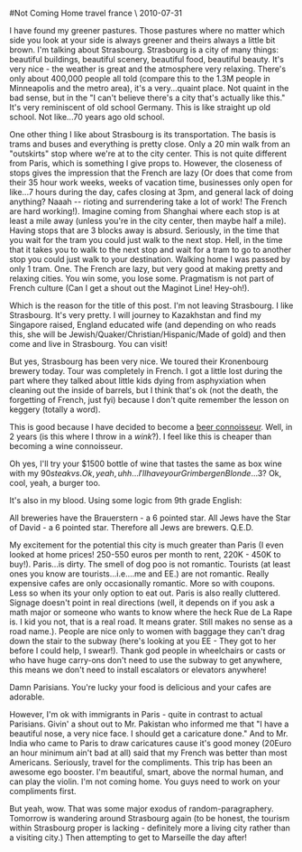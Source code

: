 <!-- layout: post
categories:
- travel
- france
title: Not Coming Home
-->
#Not Coming Home
<tag>travel</tag> <tag>france</tag> \\ 2010-07-31

I have found my greener pastures. Those pastures where no matter which side you look at your side is always greener and theirs always a little bit brown. I'm talking about Strasbourg. Strasbourg is a city of many things: beautiful buildings, beautiful scenery, beautiful food, beautiful beauty. It's very nice - the weather is great and the atmosphere very relaxing. There's only about 400,000 people all told (compare this to the 1.3M people in Minneapolis and the metro area), it's a very...quaint place. Not quaint in the bad sense, but in the "I can't believe there's a city that's actually like this." It's very reminiscent of old school Germany. This is like straight up old school. Not like...70 years ago old school.
<!-- more -->

One other thing I like about Strasbourg is its transportation. The basis is trams and buses and everything is pretty close. Only a 20 min walk from an "outskirts" stop where we're at to the city center. This is not quite different from Paris, which is something I give props to. However, the closeness of stops gives the impression that the French are lazy (Or does that come from their 35 hour work weeks, weeks of vacation time, businesses only open for like...7 hours during the day, cafes closing at 3pm, and general lack of doing anything? Naaah -- rioting and surrendering take a lot of work! The French are hard working!). Imagine coming from Shanghai where each stop is at least a mile away (unless you're in the city center, then maybe half a mile). Having stops that are 3 blocks away is absurd. Seriously, in the time that you wait for the tram you could just walk to the next stop. Hell, in the time that it takes you to walk to the next stop and wait for a tram to go to another stop you could just walk to your destination. Walking home I was passed by only 1 tram. One. The French are lazy, but very good at making pretty and relaxing cities. You win some, you lose some. Pragmatism is not part of French culture (Can I get a shout out the Maginot Line! Hey-oh!).

Which is the reason for the title of this post. I'm not leaving Strasbourg. I like Strasbourg. It's very pretty. I will journey to Kazakhstan and find my Singapore raised, England educated wife (and depending on who reads this, she will be Jewish/Quaker/Christian/Hispanic/Made of gold) and then come and live in Strasbourg. You can visit!

But yes, Strasbourg has been very nice. We toured their Kronenbourg brewery today. Tour was completely in French. I got a little lost during the part where they talked about little kids dying from asphyxiation when cleaning out the inside of barrels, but I think that's ok (not the death, the forgetting of French, just fyi) because I don't quite remember the lesson on keggery (totally a word).

This is good because I have decided to become a [beer connoisseur](http://parryc.com/beer). Well, in 2 years (is this where I throw in a *wink*?). I feel like this is cheaper than becoming a wine connoisseur.

Oh yes, I'll try your $1500 bottle of wine that tastes the same as box wine with my $90 steak vs. Ok, yeah, uhh...I'll have your Grimbergen Blonde...$3? Ok, cool, yeah, a burger too.

It's also in my blood. Using some logic from 9th grade English:

All breweries have the Brauerstern - a 6 pointed star. All Jews have the Star of David - a 6 pointed star. Therefore all Jews are brewers. Q.E.D.

My excitement for the potential this city is much greater than Paris (I even looked at home prices! 250-550 euros per month to rent, 220K - 450K to buy!). Paris...is dirty. The smell of dog poo is not romantic. Tourists (at least ones you know are tourists...i.e....me and EE.) are not romantic. Really expensive cafes are only occasionally romantic. More so with coupons. Less so when its your only option to eat out. Paris is also really cluttered. Signage doesn't point in real directions (well, it depends on if you ask a math major or someone who wants to know where the heck Rue de La Rape is. I kid you not, that is a real road. It means grater. Still makes no sense as a road name.). People are nice only to women with baggage they can't drag down the stair to the subway (here's looking at you EE - They got to her before I could help, I swear!). Thank god people in wheelchairs or casts or who have huge carry-ons don't need to use the subway to get anywhere, this means we don't need to install escalators or elevators anywhere!

Damn Parisians. You're lucky your food is delicious and your cafes are adorable.

However, I'm ok with immigrants in Paris - quite in contrast to actual Parisians. Givin' a shout out to Mr. Pakistan who informed me that "I have a beautiful nose, a very nice face. I should get a caricature done." And to Mr. India who came to Paris to draw caricatures cause it's good money (20Euro an hour minimum ain't bad at all) said that my French was better than most Americans. Seriously, travel for the compliments. This trip has been an awesome ego booster. I'm beautiful, smart, above the normal human, and can play the violin. I'm not coming home. You guys need to work on your compliments first.

But yeah, wow. That was some major exodus of random-paragraphery. Tomorrow is wandering around Strasbourg again (to be honest, the tourism within Strasbourg proper is lacking - definitely more a living city rather than a visiting city.) Then attempting to get to Marseille the day after!

